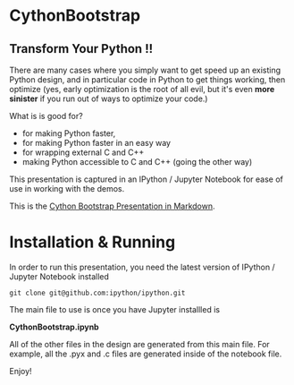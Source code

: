 # CythonBootstrap

## Transform Your Python !!

There are many cases where you simply want to get speed up an existing Python design, and in particular code in Python to get things working, then optimize (yes, early optimization is the root of all evil, but it's even **more sinister** if you run out of ways to optimize your code.)

What is is good for?

  - for making Python faster,
  - for making Python faster in an easy way
  - for wrapping external C and C++
  - making Python accessible to C and C++ (going the other way)

This presentation is captured in an IPython / Jupyter Notebook for ease of use in working with the demos.

This is the [Cython Bootstrap Presentation in Markdown](./doc/CythonBootstrap.md).


# Installation & Running

In order to run this presentation, you need the latest version of IPython / Jupyter Notebook installed

```git clone git@github.com:ipython/ipython.git```

The main file to use is once you have Jupyter installled is

**CythonBootstrap.ipynb**

All of the other files in the design are generated from this main file. For example, all the .pyx and .c files are generated inside of the notebook file.

Enjoy!


